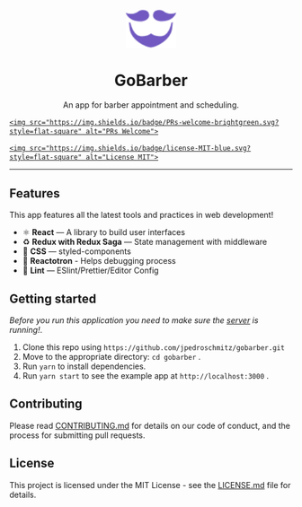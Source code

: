 <h1 align="center">
<br>
  <img src="src/assets/images/logo-interna.svg" alt="Go-Barber" width="90">
<br>
<br>
GoBarber
</h1>

<p align="center">An app for barber appointment and scheduling.</p>

<p align="center">
  <a href="http://makeapullrequest.com">

    <img src="https://img.shields.io/badge/PRs-welcome-brightgreen.svg?style=flat-square" alt="PRs Welcome">

  </a>
  <a href="https://opensource.org/licenses/MIT">

    <img src="https://img.shields.io/badge/license-MIT-blue.svg?style=flat-square" alt="License MIT">

  </a>
</p>

<hr />

## Features

This app features all the latest tools and practices in web development!

* ⚛ **React** — A library to build user interfaces
* ♻ **Redux with Redux Saga** — State management with middleware
* 💅 **CSS** — styled-components
* 🌸 **Reactotron** - Helps debugging process
* 💖 **Lint** — ESlint/Prettier/Editor Config

## Getting started

_Before you run this application you need to make sure the [server](https://github.com/jpedroschmitz/gobarber-api) is running!_.

1. Clone this repo using `https://github.com/jpedroschmitz/gobarber.git`
2. Move to the appropriate directory: `cd gobarber` .<br />
3. Run `yarn` to install dependencies.<br />
4. Run `yarn start` to see the example app at `http://localhost:3000` .

## Contributing

Please read [CONTRIBUTING.md](CONTRIBUTING.md) for details on our code of conduct, and the process for submitting pull requests.

## License

This project is licensed under the MIT License - see the [LICENSE.md](LICENSE.md) file for details.
